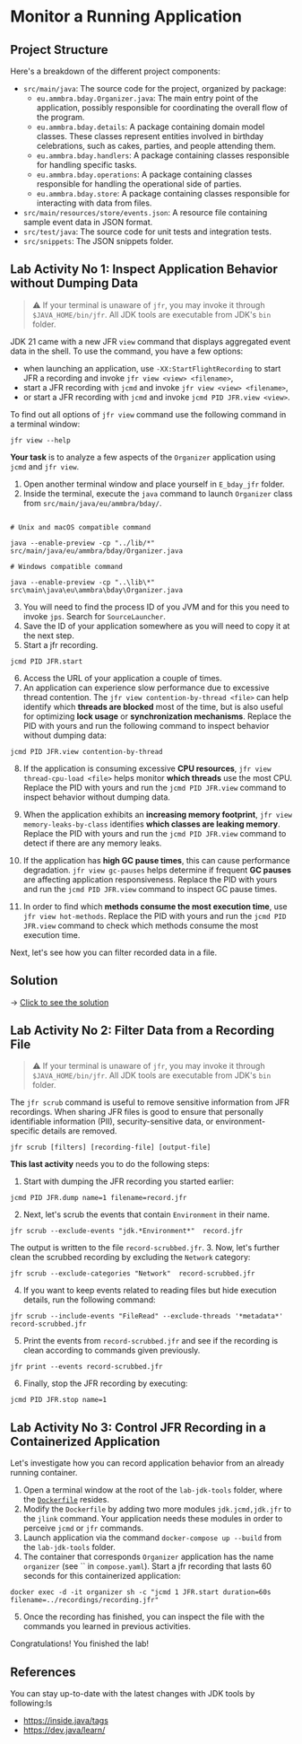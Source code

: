 # Monitor a Running Application

## Project Structure

Here's a breakdown of the different project components:

* `src/main/java`: The source code for the project, organized by package:
    * `eu.ammbra.bday.Organizer.java`: The main entry point of the application, possibly responsible for coordinating the overall flow of the program.
    * `eu.ammbra.bday.details`: A package containing domain model classes. These classes represent entities involved in birthday celebrations, such as cakes, parties, and people attending them.
    * `eu.ammbra.bday.handlers`: A package containing classes responsible for handling specific tasks. 
    * `eu.ammbra.bday.operations`: A package containing classes responsible for handling the operational side of parties.
    * `eu.ammbra.bday.store`: A package containing classes responsible for interacting with data from files.
* `src/main/resources/store/events.json`: A resource file containing sample event data in JSON format.
* `src/test/java`: The source code for unit tests and integration tests.
* `src/snippets`: The JSON snippets folder.


## **Lab Activity No 1**: Inspect Application Behavior without Dumping Data

> ⚠️ If your terminal is unaware of `jfr`, you may invoke it through `$JAVA_HOME/bin/jfr`. All JDK tools are executable from JDK's `bin` folder.

JDK 21 came with a new JFR `view` command that displays aggregated event data in the shell.
To use the command, you have a few options: 

*  when launching an application, use `-XX:StartFlightRecording` to start JFR a recording and invoke `jfr view <view> <filename>`,
*  start a JFR recording with `jcmd` and invoke `jfr view <view> <filename>`,
*  or start a JFR recording with `jcmd` and invoke `jcmd PID JFR.view <view>`.

To find out all options of `jfr view` command use the following command in a terminal window:

```shell
jfr view --help
```
**Your task** is to analyze a few aspects of the `Organizer` application using `jcmd` and `jfr view`.

1. Open another terminal window and place yourself in `E_bday_jfr` folder.
2. Inside the terminal, execute the `java` command to launch `Organizer` class from `src/main/java/eu/ammbra/bday/`.

```shell

# Unix and macOS compatible command

java --enable-preview -cp "../lib/*" src/main/java/eu/ammbra/bday/Organizer.java

# Windows compatible command

java --enable-preview -cp "..\lib\*" src\main\java\eu\ammbra\bday\Organizer.java

```

3. You will need to find the process ID of you JVM and for this you need to invoke `jps`. Search for `SourceLauncher`.
4. Save the ID of your application somewhere as you will need to copy it at the next step.
5. Start a jfr recording.

```shell
jcmd PID JFR.start
```
6. Access the URL of your application a couple of times.
7. An application can experience slow performance due to excessive thread contention. The `jfr view contention-by-thread <file>`
can help identify which **threads are blocked** most of the time, but is also useful for optimizing **lock usage** or **synchronization mechanisms**.
Replace the PID with yours and run the following command to inspect behavior without dumping data:

```shell
jcmd PID JFR.view contention-by-thread
```

8. If the application is consuming excessive **CPU resources**, `jfr view thread-cpu-load <file>` helps monitor **which threads** use the most CPU.
Replace the PID with yours and run the `jcmd PID JFR.view` command to inspect behavior without dumping data.

9. When the application exhibits an **increasing memory footprint**, `jfr view memory-leaks-by-class` identifies **which classes are leaking memory**.
Replace the PID with yours and run the `jcmd PID JFR.view` command to detect if there are any memory leaks.

10. If the application has **high GC pause times**, this can cause performance degradation. `jfr view gc-pauses` helps determine if frequent **GC pauses** are affecting application responsiveness.
    Replace the PID with yours and run the `jcmd PID JFR.view` command to inspect GC pause times.

11. In order to find which **methods consume the most execution time**, use `jfr view hot-methods`.
Replace the PID with yours and run the `jcmd PID JFR.view` command to check which methods consume the most execution time.

Next, let's see how you can filter recorded data in a file.

## Solution

&rarr; [Click to see the solution](SOLUTION.md#lab-activity-no-1-inspect-application-behavior-without-dumping-data)

## **Lab Activity No 2**: Filter Data from a Recording File

> ⚠️ If your terminal is unaware of `jfr`, you may invoke it through `$JAVA_HOME/bin/jfr`. All JDK tools are executable from JDK's `bin` folder.

The `jfr scrub` command is useful to remove sensitive information from JFR recordings. When sharing JFR files is good to ensure that personally identifiable information (PII), security-sensitive data, or environment-specific details are removed.

```shell
jfr scrub [filters] [recording-file] [output-file]
```
**This last activity** needs you to do the following steps:

1. Start with dumping the JFR recording you started earlier:

```shell
jcmd PID JFR.dump name=1 filename=record.jfr
```

2. Next, let's scrub the events that contain `Environment` in their name.

```shell
jfr scrub --exclude-events "jdk.*Environment*"  record.jfr
```
The output is written to the file `record-scrubbed.jfr`.
3. Now, let's further clean the scrubbed recording by excluding the `Network` category:

```shell
jfr scrub --exclude-categories "Network"  record-scrubbed.jfr 
```

4. If you want to keep events related to reading files but hide execution details, run the following command:

```shell
jfr scrub --include-events "FileRead" --exclude-threads '*metadata*' record-scrubbed.jfr
```

5. Print the events from `record-scrubbed.jfr` and see if the recording is clean according to commands given previously.

```shell
jfr print --events record-scrubbed.jfr
```
6. Finally, stop the JFR recording by executing:

```shell
jcmd PID JFR.stop name=1
```

## **Lab Activity No 3**: Control JFR Recording in a Containerized Application

Let's investigate how you can record application behavior from an already running container.

1. Open a terminal window at the root of the `lab-jdk-tools` folder, where the [`Dockerfile`](../Dockerfile) resides.
2. Modify the `Dockerfile` by adding two more modules `jdk.jcmd,jdk.jfr` to the `jlink` command. Your application needs these modules in order to perceive `jcmd` or `jfr` commands.
3. Launch application via the command `docker-compose up --build` from the `lab-jdk-tools` folder.
4. The container that corresponds `Organizer` application has the name `organizer` (see `` in `compose.yaml`). Start a jfr recording that lasts 60 seconds for this containerized application:

```shell
docker exec -d -it organizer sh -c "jcmd 1 JFR.start duration=60s filename=../recordings/recording.jfr"
```
5. Once the recording has finished, you can inspect the file with the commands you learned in previous activities.

Congratulations! You finished the lab! 

## References

You can stay up-to-date with the latest changes with JDK tools by following:ls 

* https://inside.java/tags
* https://dev.java/learn/

